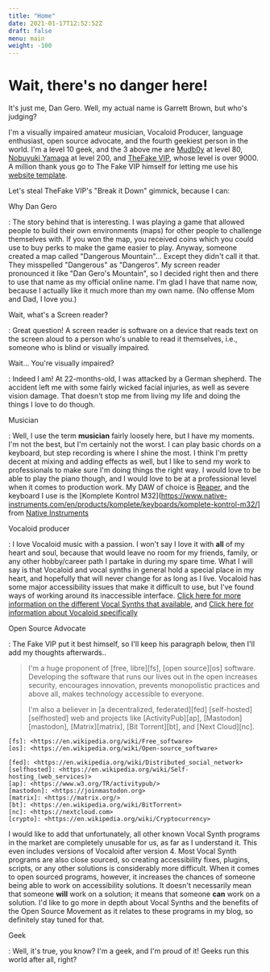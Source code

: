```yaml
---
title: "Home"
date: 2021-01-17T12:52:52Z
draft: false
menu: main
weight: -100
---
```


# Wait, there's no danger here!

It's just me, Dan Gero. Well, my actual name is Garrett Brown, but who's judging?

I'm a visually impaired amateur musician, Vocaloid Producer, language enthusiast, open source advocate, and the fourth geekiest person in the world.
I'm a level 10 geek, and the 3 above me are [Mudb0y][mudb0y] at level 80, [Nobuyuki Yamaga][yama3nomori] at level 200, and [TheFake VIP][tfvip], whose level is over 9000.
A million thank yous go to The Fake VIP himself for letting me use his [website template][tfvip-site].

[mudb0y]: <https://github.com/mudb0y>
[yama3nomori]: <http://yama3nomori.jp/>
[tfvip]: <https://thefakevip.xyz>
[tfvip-site]: <https://github.com/mcb2003/tfvip-site>

<!--more-->

Let's steal TheFake VIP's "Break it Down" gimmick, because I can:

Why Dan Gero

: The story behind that is interesting. I was playing a game that allowed people to build their own environments (maps) for other people to challenge themselves with. If you won the map, you received coins which you could use to buy perks to make the game easier to play. Anyway, someone created a map called "Dangerous Mountain"... Except they didn't call it that. They misspelled "Dangerous" as "Dangeros". My screen reader pronounced it like "Dan Gero's Mountain", so I decided right then and there to use that name as my official online name. I'm glad I have that name now, because I actually like it much more than my own name. (No offense Mom and Dad, I love you.)

Wait, what's a Screen reader?

: Great question! A screen reader is software on a device that reads text on the screen aloud to a person who's unable to read it themselves, i.e., someone who is blind or visually impaired.

Wait... You're visually impaired?

: Indeed I am! At 22-months-old, I was attacked by a German shepherd. The accident left me with some fairly wicked facial injuries, as well as severe vision damage. That doesn't stop me from living my life and doing the things I love to do though.

Musician

: Well, I use the term **musician** fairly loosely here, but I have my moments. I'm not the best, but I'm certainly not the worst. I can play basic chords on a keyboard, but step recording is where I shine the most. I think I'm pretty decent at mixing and adding effects as well, but I like to send my work to professionals to make sure I'm doing things the right way. I would love to be able to play the piano though, and I would love to be at a professional level when it comes to production work. My DAW of choice is [Reaper](https://www.reaper.fm/), and the keyboard  I use is the [Komplete Kontrol M32](https://www.native-instruments.com/en/products/komplete/keyboards/komplete-kontrol-m32/] from [Native Instruments](https://www.native-instruments.com/)

Vocaloid producer

: I love Vocaloid music with a passion. I won't say I love it with **all** of my heart and soul, because that would leave no room for my friends, family, or any other hobby/career path I partake in during my spare time. What I will say is that Vocaloid and vocal synths in general hold a special place in my heart, and hopefully that will never change for as long as I live. Vocaloid has some major accessibility issues that make it difficult to use, but I've found ways of working around its inaccessible interface. [Click here for more information on the different Vocal Synths that 	 available](https://vocalsynth.fandom.com/wiki/Vocal_Synthesizer_Wiki), and [Click here for information about Vocaloid specifically](https://en.wikipedia.org/wiki/Vocaloid)

Open Source Advocate

: The Fake VIP put it best himself, so I'll keep his paragraph below, then I'll add my thoughts afterwards..

  > I'm a huge proponent of [free, libre][fs], [open source][os] software. Developing the software that runs our lives out in the open increases security, encourages innovation, prevents monopolistic practices and above all, makes technology accessible to everyone.
  > 
  >    I'm also a believer in [a decentralized, federated][fed] [self-hosted][selfhosted]  web and projects like [ActivityPub][ap], [Mastodon][mastodon], [Matrix][matrix], [Bit Torrent][bt], and [Next Cloud][nc].

    [fs]: <https://en.wikipedia.org/wiki/Free_software>
    [os]: <https://en.wikipedia.org/wiki/Open-source_software>

    [fed]: <https://en.wikipedia.org/wiki/Distributed_social_network>
    [selfhosted]: <https://en.wikipedia.org/wiki/Self-hosting_(web_services)>
    [ap]: <https://www.w3.org/TR/activitypub/>
    [mastodon]: <https://joinmastodon.org>
    [matrix]: <https://matrix.org/>
    [bt]: <https://en.wikipedia.org/wiki/BitTorrent>
    [nc]: <https://nextcloud.com>
    [crypto]: <https://en.wikipedia.org/wiki/Cryptocurrency>

  I would like to add that unfortunately, all other known Vocal Synth programs in the market are completely unusable for us, as far as I understand it. This even includes versions of Vocaloid after version 4. Most Vocal Synth programs are also close sourced, so creating accessibility fixes, plugins, scripts, or any other solutions is considerably more difficult. When it comes to open sourced programs, however, it increases the chances of someone being able to work on accessibility solutions. It doesn't necessarily mean that someone **will** work on a solution; it means that someone **can** work on a solution. I'd like to go more in depth about Vocal Synths and the benefits of the Open Source Movement as it relates to these programs in my blog, so definitely stay tuned for that.

Geek

: Well, it's true, you know? I'm a geek, and I'm proud of it! Geeks run this world after all, right?
